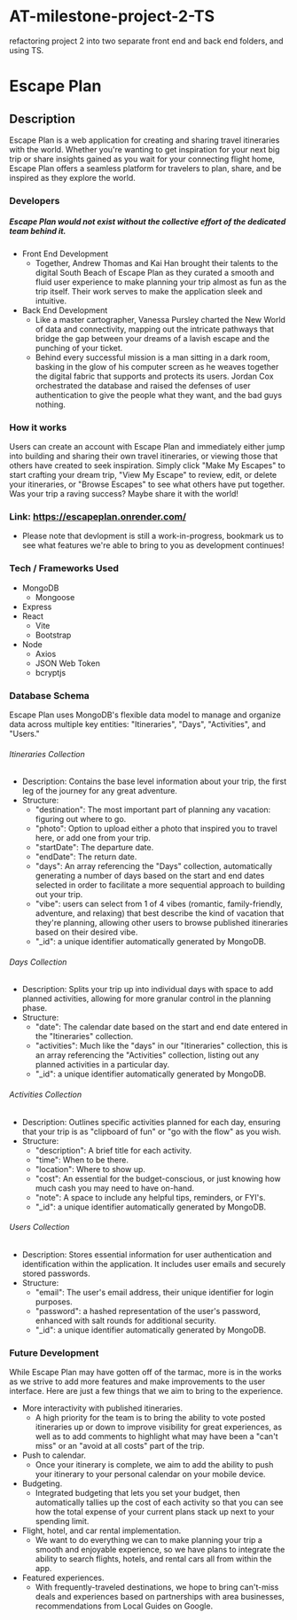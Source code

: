 # AT-milestone-project-2-TS

refactoring project 2 into two separate front end and back end folders, and using TS.

# Escape Plan

## Description

<p>Escape Plan is a web application for creating and sharing travel itineraries with the world. Whether you're wanting to get inspiration for your next big trip or share insights gained as you wait for your connecting flight home, Escape Plan offers a seamless platform for travelers to plan, share, and be inspired as they explore the world.</p>

### Developers

##### Escape Plan would not exist without the collective effort of the dedicated team behind it.

- Front End Development
  - Together, Andrew Thomas and Kai Han brought their talents to the digital South Beach of Escape Plan as they curated a smooth and fluid user experience to make planning your trip almost as fun as the trip itself. Their work serves to make the application sleek and intuitive.
- Back End Development
  - Like a master cartographer, Vanessa Pursley charted the New World of data and connectivity, mapping out the intricate pathways that bridge the gap between your dreams of a lavish escape and the punching of your ticket.
  - Behind every successful mission is a man sitting in a dark room, basking in the glow of his computer screen as he weaves together the digital fabric that supports and protects its users. Jordan Cox orchestrated the database and raised the defenses of user authentication to give the people what they want, and the bad guys nothing.

### How it works

Users can create an account with Escape Plan and immediately either jump into building and sharing their own travel itineraries, or viewing those that others have created to seek inspiration. Simply click "Make My Escapes" to start crafting your dream trip, "View My Escape" to review, edit, or delete your itineraries, or "Browse Escapes" to see what others have put together. Was your trip a raving success? Maybe share it with the world!

### Link: https://escapeplan.onrender.com/

- Please note that devlopment is still a work-in-progress, bookmark us to see what features we're able to bring to you as development continues!

### Tech / Frameworks Used

- MongoDB
  - Mongoose
- Express
- React
  - Vite
  - Bootstrap
- Node
  - Axios
  - JSON Web Token
  - bcryptjs

### Database Schema

<p>Escape Plan uses MongoDB's flexible data model to manage and organize data across multiple key entities: "Itineraries", "Days", "Activities", and "Users."</p>

###### Itineraries Collection

- Description: Contains the base level information about your trip, the first leg of the journey for any great adventure.
- Structure:
  - "destination": The most important part of planning any vacation: figuring out where to go.
  - "photo": Option to upload either a photo that inspired you to travel here, or add one from your trip.
  - "startDate": The departure date.
  - "endDate": The return date.
  - "days": An array referencing the "Days" collection, automatically generating a number of days based on the start and end dates selected in order to facilitate a more sequential approach to building out your trip.
  - "vibe": users can select from 1 of 4 vibes (romantic, family-friendly, adventure, and relaxing) that best describe the kind of vacation that they're planning, allowing other users to browse published itineraries based on their desired vibe.
  - "\_id": a unique identifier automatically generated by MongoDB.

###### Days Collection

- Description: Splits your trip up into individual days with space to add planned activities, allowing for more granular control in the planning phase.
- Structure:
  - "date": The calendar date based on the start and end date entered in the "Itineraries" collection.
  - "activities": Much like the "days" in our "Itineraries" collection, this is an array referencing the "Activities" collection, listing out any planned activities in a particular day.
  - "\_id": a unique identifier automatically generated by MongoDB.

###### Activities Collection

- Description: Outlines specific activities planned for each day, ensuring that your trip is as "clipboard of fun" or "go with the flow" as you wish.
- Structure:
  - "description": A brief title for each activity.
  - "time": When to be there.
  - "location": Where to show up.
  - "cost": An essential for the budget-conscious, or just knowing how much cash you may need to have on-hand.
  - "note": A space to include any helpful tips, reminders, or FYI's.
  - "\_id": a unique identifier automatically generated by MongoDB.

###### Users Collection

- Description: Stores essential information for user authentication and identification within the application. It includes user emails and securely stored passwords.
- Structure:
  - "email": The user's email address, their unique identifier for login purposes.
  - "password": a hashed representation of the user's password, enhanced with salt rounds for additional security.
  - "\_id": a unique identifier automatically generated by MongoDB.

### Future Development

While Escape Plan may have gotten off of the tarmac, more is in the works as we strive to add more features and make improvements to the user interface. Here are just a few things that we aim to bring to the experience.

- More interactivity with published itineraries.
  - A high priority for the team is to bring the ability to vote posted itineraries up or down to improve visibility for great experiences, as well as to add comments to highlight what may have been a "can't miss" or an "avoid at all costs" part of the trip.
- Push to calendar.
  - Once your itinerary is complete, we aim to add the ability to push your itinerary to your personal calendar on your mobile device.
- Budgeting.
  - Integrated budgeting that lets you set your budget, then automatically tallies up the cost of each activity so that you can see how the total expense of your current plans stack up next to your spending limit.
- Flight, hotel, and car rental implementation.
  - We want to do everything we can to make planning your trip a smooth and enjoyable experience, so we have plans to integrate the ability to search flights, hotels, and rental cars all from within the app.
- Featured experiences.
  - With frequently-traveled destinations, we hope to bring can't-miss deals and experiences based on partnerships with area businesses, recommendations from Local Guides on Google.
